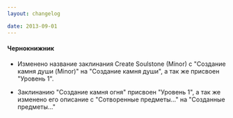 ```yaml
---
layout: changelog

date: 2013-09-01
---
```


#### Чернокнижник

- Изменено название заклинания Create Soulstone (Minor) с "Создание камня души (Minor)" на 
"Создание камня души", а так же присвоен "Уровень 1".

- Заклинанию "Создание камня огня" присвоен "Уровень 1", а так же изменено его описание с
"Сотворенные предметы..." на
"Созданные предметы..." 